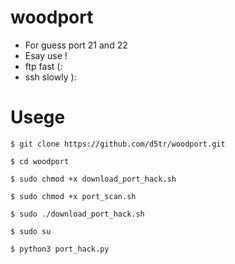 # woodport

* For guess port 21 and 22
* Esay use !
* ftp fast (:
* ssh slowly ):

# Usege 


```
$ git clone https://github.com/d5tr/woodport.git
```

```
$ cd woodport
```

```
$ sudo chmod +x download_port_hack.sh
```

```
$ sudo chmod +x port_scan.sh
```

```
$ sudo ./download_port_hack.sh
```

```
$ sudo su 
```

```
$ python3 port_hack.py
```

